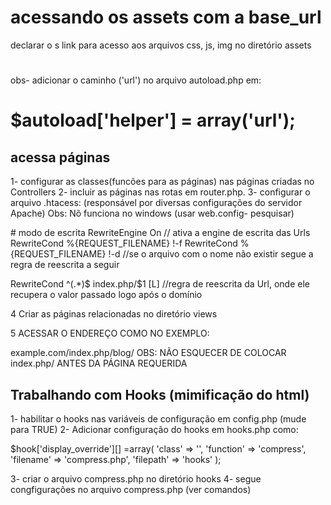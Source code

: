 # acessando os assets com a base_url

declarar o s link para acesso aos arquivos css, js, img no diretório assets

# <link rel="stylesheet" href="<?=base_url('assets/css/cover.css')?>" >

obs- adicionar o caminho ('url') no arquivo autoload.php em:

# $autoload['helper'] = array('url');

## acessa páginas
1- configurar as classes(funcões para as páginas) nas páginas criadas no Controllers
2- incluir as páginas nas rotas em router.php.
3- configurar o arquivo .htacess: (responsável por diversas configurações do servidor Apache)
Obs: Nõ funciona no windows (usar  web.config- pesquisar)

<IfModule mod_rewrite.c> # modo de escrita
 RewriteEngine On            // ativa a engine de escrita das Urls
 RewriteCond %{REQUEST_FILENAME} !-f 
 RewriteCond %{REQUEST_FILENAME} !-d  //se o arquivo  com o nome  não existir segue a regra de reescrita a seguir

RewriteCond ^(.*)$ index.php/$1 [L] //regra de reescrita da Url, onde ele recupera o valor passado logo após o domínio
 </IfModule>

 4 Criar as páginas relacionadas  no diretório views 

 5 ACESSAR O ENDEREÇO COMO NO EXEMPLO:

 example.com/index.php/blog/
OBS: NÃO ESQUECER DE COLOCAR  index.php/   ANTES DA PÁGINA REQUERIDA

## Trabalhando com Hooks (mimificação do html)
1- habilitar o hooks nas variáveis de configuração em config.php (mude para TRUE)
2- Adicionar configuração do  hooks em hooks.php como:

$hook['display_override'][] =array(
    'class' => '',
    'function' => 'compress',
    'filename' => 'compress.php',
    'filepath' => 'hooks'
);

3- criar o arquivo compress.php no diretório hooks
4- segue congfigurações no arquivo compress.php (ver comandos)